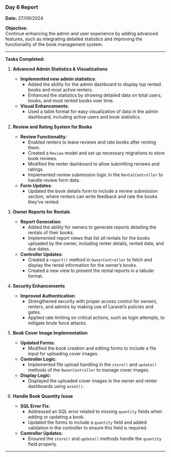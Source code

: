 ### **Day 6 Report**

**Date:** 27/09/2024

**Objective:**  
Continue enhancing the admin and user experience by adding advanced features, such as integrating detailed statistics and improving the functionality of the book management system.

---

**Tasks Completed:**

1. **Advanced Admin Statistics & Visualizations**
   - **Implemented new admin statistics**:
     - Added the ability for the admin dashboard to display top rented books and most active renters.
     - Enhanced the statistics by showing detailed data on total users, books, and most rented books over time.
   - **Visual Enhancements**:
     - Used a table format for easy visualization of data in the admin dashboard, including active users and book statistics.

2. **Review and Rating System for Books**
   - **Review Functionality**:
     - Enabled renters to leave reviews and rate books after renting them.
     - Created a `Review` model and set up necessary migrations to store book reviews.
     - Modified the renter dashboard to allow submitting reviews and ratings.
     - Implemented review submission logic in the `RentalController` to handle review form data.
   - **Form Updates**:
     - Updated the book details form to include a review submission section, where renters can write feedback and rate the books they’ve rented.

3. **Owner Reports for Rentals**
   - **Report Generation**:
     - Added the ability for owners to generate reports detailing the rentals of their books.
     - Implemented report views that list all rentals for the books uploaded by the owner, including renter details, rented date, and due dates.
   - **Controller Updates**:
     - Created a `report()` method in `OwnerController` to fetch and display the rental information for the owner’s books.
     - Created a new view to present the rental reports in a tabular format.

4. **Security Enhancements**
   - **Improved Authentication**:
     - Strengthened security with proper access control for owners, renters, and admins by making use of Laravel’s policies and gates.
     - Applied rate limiting on critical actions, such as login attempts, to mitigate brute force attacks.

5. **Book Cover Image Implementation**
   - **Updated Forms**:
     - Modified the book creation and editing forms to include a file input for uploading cover images.
   - **Controller Logic**:
     - Implemented file upload handling in the `store()` and `update()` methods of the `OwnerController` to manage cover images.
   - **Display Logic**:
     - Displayed the uploaded cover images in the owner and renter dashboards using `asset()`.

6. **Handle Book Quantity Issue**
   - **SQL Error Fix**:
     - Addressed an SQL error related to missing `quantity` fields when adding or updating a book.
     - Updated the forms to include a `quantity` field and added validation in the controller to ensure this field is required.
   - **Controller Updates**:
     - Ensured the `store()` and `update()` methods handle the `quantity` field properly.

---

